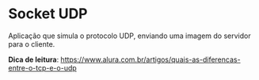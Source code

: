 # Socket UDP

Aplicação que simula o protocolo UDP, enviando uma imagem do servidor para o cliente.

**Dica de leitura**: https://www.alura.com.br/artigos/quais-as-diferencas-entre-o-tcp-e-o-udp